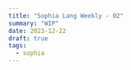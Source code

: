 ```yaml
---
title: "Sophia Lang Weekly - 02"
summary: "WIP"
date: 2023-12-22
draft: true
tags:
  - sophia
---
```

